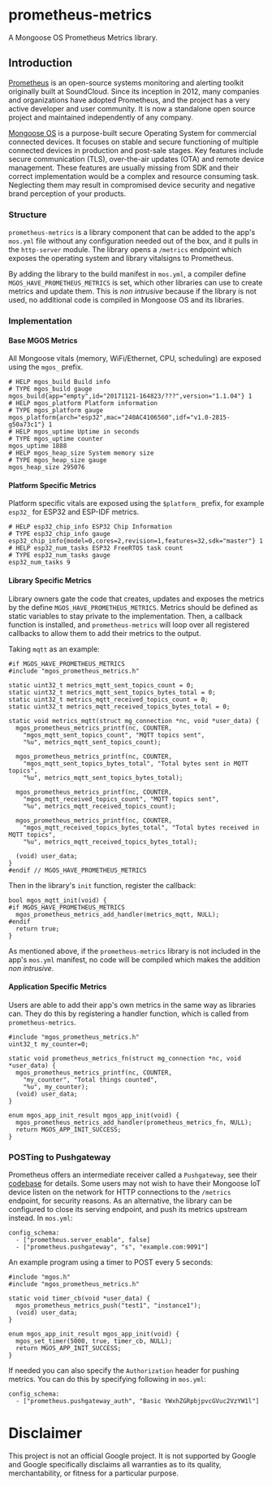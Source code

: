 # prometheus-metrics

A Mongoose OS Prometheus Metrics library.

## Introduction

[Prometheus](https://prometheus.io) is an open-source systems monitoring and
alerting toolkit originally built at SoundCloud. Since its inception in 2012,
many companies and organizations have adopted Prometheus, and the project has
a very active developer and user community. It is now a standalone open source
project and maintained independently of any company.

[Mongoose OS](https://mongoose-os.com) is a purpose-built secure Operating
System for commercial connected devices. It focuses on stable and secure
functioning of multiple connected devices in production and post-sale stages.
Key features include secure communication (TLS), over-the-air updates (OTA)
and remote device management. These features are usually missing from SDK and
their correct implementation would be a complex and resource consuming task.
Neglecting them may result in compromised device security and negative brand
perception of your products.

### Structure

`prometheus-metrics` is a library component that can be added to the app's
`mos.yml` file without any configuration needed out of the box, and it pulls
in the `http-server` module. The library opens a `/metrics` endpoint which
exposes the operating system and library vitalsigns to Prometheus.

By adding the library to the build manifest in `mos.yml`, a compiler define
`MGOS_HAVE_PROMETHEUS_METRICS` is set, which other libraries can use to
create metrics and update them. This is _non intrusive_ because if the
library is not used, no additional code is compiled in Mongoose OS and its
libraries.

### Implementation

#### Base MGOS Metrics

All Mongoose vitals (memory, WiFi/Ethernet, CPU, scheduling) are exposed
using the `mgos_` prefix.

```
# HELP mgos_build Build info
# TYPE mgos_build gauge
mgos_build{app="empty",id="20171121-164823/???",version="1.1.04"} 1
# HELP mgos_platform Platform information
# TYPE mgos_platform gauge
mgos_platform{arch="esp32",mac="240AC4106560",idf="v1.0-2815-g50a73c1"} 1
# HELP mgos_uptime Uptime in seconds
# TYPE mgos_uptime counter
mgos_uptime 1888
# HELP mgos_heap_size System memory size
# TYPE mgos_heap_size gauge
mgos_heap_size 295076
```

#### Platform Specific Metrics

Platform specific vitals are exposed using the `$platform_` prefix, for
example `esp32_` for ESP32 and ESP-IDF metrics.

```
# HELP esp32_chip_info ESP32 Chip Information
# TYPE esp32_chip_info gauge
esp32_chip_info{model=0,cores=2,revision=1,features=32,sdk="master"} 1
# HELP esp32_num_tasks ESP32 FreeRTOS task count
# TYPE esp32_num_tasks gauge
esp32_num_tasks 9
```

#### Library Specific Metrics

Library owners gate the code that creates, updates and exposes the metrics
by the define `MGOS_HAVE_PROMETHEUS_METRICS`. Metrics should be defined as
static variables to stay private to the implementation. Then, a callback
function is installed, and `prometheus-metrics` will loop over all
registered callbacks to allow them to add their metrics to the output.

Taking `mqtt` as an example:

```
#if MGOS_HAVE_PROMETHEUS_METRICS
#include "mgos_prometheus_metrics.h"

static uint32_t metrics_mqtt_sent_topics_count = 0;
static uint32_t metrics_mqtt_sent_topics_bytes_total = 0;
static uint32_t metrics_mqtt_received_topics_count = 0;
static uint32_t metrics_mqtt_received_topics_bytes_total = 0;

static void metrics_mqtt(struct mg_connection *nc, void *user_data) {
  mgos_prometheus_metrics_printf(nc, COUNTER,
    "mgos_mqtt_sent_topics_count", "MQTT topics sent",
    "%u", metrics_mqtt_sent_topics_count);

  mgos_prometheus_metrics_printf(nc, COUNTER,
    "mgos_mqtt_sent_topics_bytes_total", "Total bytes sent in MQTT topics",
    "%u", metrics_mqtt_sent_topics_bytes_total);

  mgos_prometheus_metrics_printf(nc, COUNTER,
    "mgos_mqtt_received_topics_count", "MQTT topics sent",
    "%u", metrics_mqtt_received_topics_count);

  mgos_prometheus_metrics_printf(nc, COUNTER,
    "mgos_mqtt_received_topics_bytes_total", "Total bytes received in MQTT topics",
    "%u", metrics_mqtt_received_topics_bytes_total);

  (void) user_data;
}
#endif // MGOS_HAVE_PROMETHEUS_METRICS
```

Then in the library's `init` function, register the callback:

```
bool mgos_mqtt_init(void) {
#if MGOS_HAVE_PROMETHEUS_METRICS
  mgos_prometheus_metrics_add_handler(metrics_mqtt, NULL);
#endif
  return true;
}
```

As mentioned above, if the `prometheus-metrics` library is not included in
the app's `mos.yml` manifest, no code will be compiled which makes the addition
_non intrusive_.

#### Application Specific Metrics

Users are able to add their app's own metrics in the same way as libraries can.
They do this by registering a handler function, which is called from
`prometheus-metrics`.

```
#include "mgos_prometheus_metrics.h"
uint32_t my_counter=0;

static void prometheus_metrics_fn(struct mg_connection *nc, void *user_data) {
  mgos_prometheus_metrics_printf(nc, COUNTER,
    "my_counter", "Total things counted",
    "%u", my_counter);
  (void) user_data;
}

enum mgos_app_init_result mgos_app_init(void) {
  mgos_prometheus_metrics_add_handler(prometheus_metrics_fn, NULL);
  return MGOS_APP_INIT_SUCCESS;
}
```

### POSTing to Pushgateway

Prometheus offers an intermediate receiver called a `Pushgateway`, see their
[codebase](https://github.com/prometheus/pushgateway) for details. Some users
may not wish to have their Mongoose IoT device listen on the network for HTTP
connections to the `/metrics` endpoint, for security reasons. As an
alternative, the library can be configured to close its serving endpoint, and
push its metrics upstream instead. In `mos.yml`:

```
config_schema:
  - ["prometheus.server_enable", false]
  - ["prometheus.pushgateway", "s", "example.com:9091"]
```

An example program using a timer to POST every 5 seconds:

```
#include "mgos.h"
#include "mgos_prometheus_metrics.h"

static void timer_cb(void *user_data) {
  mgos_prometheus_metrics_push("test1", "instance1");
  (void) user_data;
}

enum mgos_app_init_result mgos_app_init(void) {
  mgos_set_timer(5000, true, timer_cb, NULL);
  return MGOS_APP_INIT_SUCCESS;
}
```

If needed you can also specify the `Authorization` header for pushing metrics.
You can do this by specifying following in `mos.yml`:

```
config_schema:
  - ["prometheus.pushgateway_auth", "Basic YWxhZGRpbjpvcGVuc2VzYW1l"]
```

# Disclaimer

This project is not an official Google project. It is not supported by Google
and Google specifically disclaims all warranties as to its quality,
merchantability, or fitness for a particular purpose.
